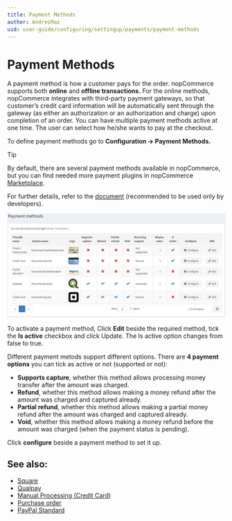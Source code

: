 ```yaml
---
title: Payment Methods
author: AndreiMaz
uid: user-guide/configuring/settingup/payments/payment-methods
---
```

# Payment Methods

A payment method is how a customer pays for the order. nopCommerce supports both **online** and **offline transactions.** For the online methods, nopCommerce integrates with third-party payment gateways, so that customer’s credit card information will be automatically sent through the gateway (as either an authorization or an authorization and charge) upon completion of an order. You can have multiple payment methods active at one time. The user can select how he/she wants to pay at the checkout.

To define payment methods go to **Configuration →  Payment Methods.**

> [!TIP]
> By default, there are several payment methods available in nopCommerce, but you can find needed more payment plugins in nopCommerce [Marketplace](https://www.nopcommerce.com/marketplace.aspx). 

For further details, refer to the [document](xref:developer/plugins/payment-method) (recommended to be used only by developers).

![methods](_static/index/methods.png)

To activate a payment method, Click **Edit** beside the required method, tick the **Is active** checkbox and click Update. The Is active option changes from false to true.

 Different payment metods support different options. There are **4 payment options** you can tick as active or not (supported or not):

* **Supports capture**, whether this method allows processing money transfer after the amount was charged.
* **Refund**, whether this method allows making a money refund after the amount was charged and captured already.
* **Partial refund**, whether this method allows making a partial money refund after the amount was charged and captured already.
* **Void**, whether this method allows making a money refund before the amount was charged (when the payment status is pending).

Click **configure** beside a payment method to set it up.

## See also:

* [Square](xref:user-guide/configuring/settingup/payments/methods/square)
* [Qualpay](xref:user-guide/configuring/settingup/payments/methods/qualpay)
* [Manual Processing (Credit Card)](xref:user-guide/configuring/settingup/payments/methods/manual-processing)
* [Purchase order](xref:user-guide/configuring/settingup/payments/methods/purchase-order)
* [PayPal Standard](xref:user-guide/configuring/settingup/payments/methods/paypal-standard)
